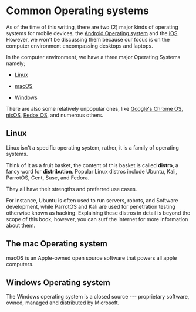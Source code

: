 # Common Operating systems

As of the time of this writing, there are two (2) major kinds of operating systems for mobile devices, the [Android Operating system](https://source.android.com/) and
the [iOS](https://en.wikipedia.org/wiki/IOS). However, we won't be discussing them because our focus is on the computer environment encompassing desktops and laptops.

In the computer environment, we have a three major Operating Systems namely;

- [Linux](https://en.wikipedia.org/wiki/Linux)

- [macOS](https://en.wikipedia.org/wiki/MacOS)

- [Windows](https://www.prepbytes.com/blog/operating-system/windows-operating-system/)

There are also some relatively unpopular ones, like
[Google's Chrome OS](https://chromeos.google/), [nixOS](https://nixos.org/), [Redox OS](https://www.redox-os.org/), and numerous others.

## Linux

Linux isn't a specific operating system, rather, it is a family of operating systems.

Think of it as a fruit basket, the content of this basket is called **distro**, a fancy word for **distribution**. Popular Linux distros include Ubuntu, Kali, ParrotOS, Cent, Suse, and Fedora.

They all have their strengths and preferred use cases.

For instance, Ubuntu is often used to run servers, robots, and Software development, while ParrotOS and Kali are used for penetration testing otherwise known as hacking. Explaining these distros in detail is beyond the scope of this book, however, you can surf the internet for more information about them.

## The mac Operating system

macOS is an Apple-owned open source software that powers all apple computers.

## Windows Operating system

The Windows operating system is a closed source --- proprietary software, owned, managed and distributed by Microsoft.

[^uses-of-android]: <https://www.spiceworks.com/tech/tech-general/articles/android-os/>
